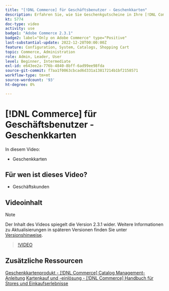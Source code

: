 ```yaml
---
title: "[!DNL Commerce] für Geschäftsbenutzer - Geschenkkarten"
description: Erfahren Sie, wie Sie Geschenkgutscheine in Ihre [!DNL Commerce] speichern.
kt: 5774
doc-type: video
activity: use
badge1: "Adobe Commerce 2.3.1"
badge2: label="Only on Adobe Commerce" type="Positive"
last-substantial-update: 2022-12-28T00:00:00Z
feature: Configuration, System, Catalogs, Shopping Cart
topic: Commerce, Administration
role: Admin, Leader, User
level: Beginner, Intermediate
exl-id: e643ee2a-776b-4840-8bff-6ad99ee98fda
source-git-commit: f7aa1f0063cbcad6d331a13817214b1bf2158571
workflow-type: tm+mt
source-wordcount: '93'
ht-degree: 0%

---
```


# [!DNL Commerce] für Geschäftsbenutzer - Geschenkkarten

In diesem Video:

- Geschenkkarten

## Für wen ist dieses Video?

- Geschäftskunden

## Videoinhalt

>[!NOTE]
>
>Der Inhalt des Videos spiegelt die Version 2.3.1 wider. Weitere Informationen zu Aktualisierungen in späteren Versionen finden Sie unter [Versionshinweise](https://experienceleague.adobe.com/docs/commerce-operations/release/notes/overview.html).

>[!VIDEO](https://video.tv.adobe.com/v/35959?quality=12&learn=on)

## Zusätzliche Ressourcen

[Geschenkkartenprodukt - [!DNL Commerce] Catalog Management-Anleitung](https://experienceleague.adobe.com/docs/commerce-admin/catalog/products/types/product-gift-card-create.html)
[Kartenkauf und -einlösung - [!DNL Commerce] Handbuch für Stores und Einkaufserlebnisse](https://experienceleague.adobe.com/docs/commerce-admin/stores-sales/point-of-purchase/gift-cards/product-gift-card-workflow.html)

